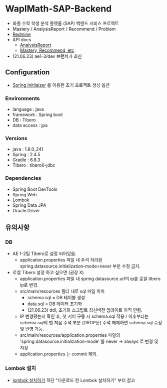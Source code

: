 # WaplMath-SAP-Backend

- 와플 수학 학생 분석 플랫폼 (SAP) 백엔드 서비스 프로젝트
- Mastery / AnalysisReport / Recommend / Problem
- [Redmine](http://192.168.154.140:3001/projects/waplmath_sap/)
- API docs
  - [AnalysisReport](http://gitlab.tmax-work.shop/ae1-3/api_temp.git)
  - [Mastery, Recommend, etc](http://gitlab.tmax-work.shop/ae1-3/api_temp.git)
- (21.06.23) ae1-3/dev 브랜치가 최신

## Configuration

- [Spring Initilaizer](https://start.spring.io/) 를 이용한 초기 프로젝트 생성 옵션

### Environments

- language : java
- framework : Spring boot
- DB : Tibero
- data access : jpa

### Versions

- java : 1.8.0_241
- Spring : 2.4.5
- Gradle : 6.8.3
- Tibero : tibero6-jdbc

### Dependencies

- Spring Boot DevTools
- Spring Web
- Lombok
- Spring Data JPA
- Oracle Driver

## 유의사항

### DB

- AE 1-2팀 Tibero로 설정 되어있음.
  - application.properties 파일 내 주석 처리된 spring.datasource.initialization-mode=never 부분 수정 금지.
- 로컬 Tibero 설정 하고 싶으면 (권장 X)
  - application.properties 파일 내 spring.datasource.url의 ip를 로컬 tibero ip로 변경.
  - src/main/resources 폴더 내로 sql 파일 위치
    - schema.sql = DB 테이블 생성
    - data.sql = DB 데이터 초기화
    - (21.06.23) ddl, 초기화 스크립트 최신버전 업데이트 아직 안됨.
  - IP 변경됐는지 확인 후, 첫 서버 구동 시 schema.sql 적용 / 이후부터는 schema.sql의 맨 처음 주석 부분 (DROP문) 주석 해제하면 schema.sql 수정 및 반영 가능.
  - src/main/resources/application.properties 파일의 'spring.datasource.initialization-mode' 를 never -> always 로 변경 및 저장
  - application.properties 는 commit 제외.

### Lombok 설치

- [lombok 설치하기](https://the-dev.tistory.com/27) 하단 "다운로드 한 Lombok 설치하기" 부터 참고
